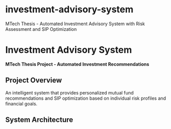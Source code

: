 # investment-advisory-system
MTech Thesis - Automated Investment Advisory System with Risk Assessment and SIP Optimization
# Investment Advisory System 
**MTech Thesis Project - Automated Investment Recommendations**

## Project Overview
An intelligent system that provides personalized mutual fund recommendations and SIP optimization based on individual risk profiles and financial goals.

## System Architecture
